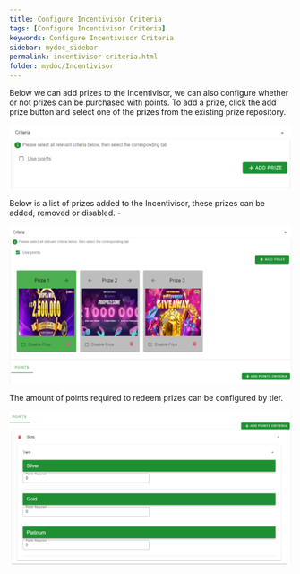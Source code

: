 ```yaml
---
title: Configure Incentivisor Criteria
tags: [Configure Incentivisor Criteria]
keywords: Configure Incentivisor Criteria
sidebar: mydoc_sidebar
permalink: incentivisor-criteria.html
folder: mydoc/Incentivisor
---
```


Below we can add prizes to the Incentivisor, we can also configure whether or not prizes can be purchased with points. To add a prize, click the add prize button and select one of the prizes from the existing prize repository.

<img src="./img/Promotions/IncentivisorCriteria.png" alt="">

Below is a list of prizes added to the Incentivisor, these prizes can be added, removed or disabled. -

<img src="./img/Promotions/IncentivisorSelectedPrizes.png" alt="">

The amount of points required to redeem prizes can be configured by tier. 

<img src="./img/Promotions/IncentivisorPoints.png" alt="">